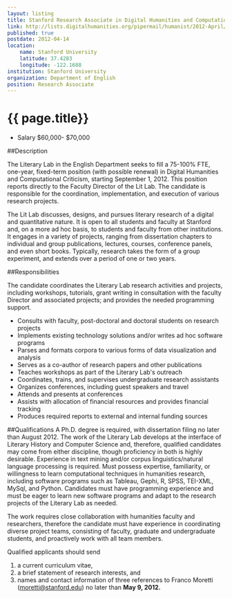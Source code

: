 ```yaml
---
layout: listing
title: Stanford Research Associate in Digital Humanities and Computational Criticism
link: http://lists.digitalhumanities.org/pipermail/humanist/2012-April/003033.html
published: true
postdate: 2012-04-14
location:
	name: Stanford University
	latitude: 37.4283
	longitude: -122.1688
institution: Stanford University
organization: Department of English
position: Research Associate
---
```



# {{ page.title}}

* Salary $60,000- $70,000

##Description

The Literary Lab in the English Department seeks to fill a 75-100% FTE, one-year, fixed-term position (with possible renewal) in Digital Humanities and Computational Criticism, starting September 1, 2012. This position reports directly to the Faculty Director of the Lit Lab. The candidate is responsible for the coordination, implementation, and execution of various research projects.

The Lit Lab discusses, designs, and pursues literary research of a digital and quantitative nature. It is open to all students and faculty at Stanford and, on a more ad hoc basis, to students and faculty from other institutions. It engages in a variety of projects, ranging from dissertation chapters to individual and group publications, lectures, courses, conference panels, and even short books. Typically, research takes the form of a group experiment, and extends over a period of one or two years.


##Responsibilities

The candidate coordinates the Literary Lab research activities and projects, including workshops, tutorials, grant writing in consultation with the faculty Director and associated projects; and provides the needed programming support.

* Consults with faculty, post-doctoral and doctoral students on research projects
* Implements existing technology solutions and/or writes ad hoc software programs
* Parses and formats corpora to various forms of data visualization and analysis
* Serves as a co-author of research papers and other publications
* Teaches workshops as part of the Literary Lab's outreach
* Coordinates, trains, and supervises undergraduate research assistants
* Organizes conferences, including guest speakers and travel
* Attends and presents at conferences
* Assists with allocation of financial resources and provides financial tracking
* Produces required reports to external and internal funding sources

##Qualifications
A Ph.D. degree is required, with dissertation filing no later than August 2012. The work of the Literary Lab develops at the interface of Literary History and Computer Science and, therefore, qualified candidates may come from either discipline, though proficiency in both is highly desirable. Experience in text mining and/or corpus linguistics/natural language processing is required. Must possess expertise, familiarity, or willingness to learn computational techniques in humanities research, including software programs such as Tableau, Gephi, R, SPSS, TEI-XML, MySql, and Python. Candidates must have programming experience and must be eager to learn new software programs and adapt to the research projects of the Literary Lab as needed.

The work requires close collaboration with humanities faculty and researchers, therefore the candidate must have experience in coordinating diverse project teams, consisting of faculty, graduate and undergraduate students, and proactively work with all team members.


Qualified applicants should send 
1) a current curriculum vitae, 
2) a brief statement of research interests, and 
3) names and contact information of three references to Franco Moretti (moretti@stanford.edu) no later than **May 9, 2012.**